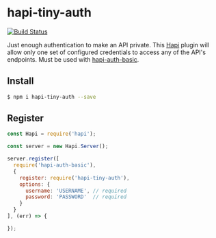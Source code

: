 # hapi-tiny-auth

[![Build Status](https://travis-ci.org/elnaz/hapi-tiny-auth.svg)](https://travis-ci.org/elnaz/hapi-tiny-auth)

Just enough authentication to make an API private. This [Hapi](http://hapijs.com/) plugin will allow only one set of configured credentials to access any of the API's endpoints. Must be used with [hapi-auth-basic](https://github.com/hapijs/hapi-auth-basic).

## Install

```bash
$ npm i hapi-tiny-auth --save
```

## Register

```js
const Hapi = require('hapi');

const server = new Hapi.Server();

server.register([
  require('hapi-auth-basic'),
  {
    register: require('hapi-tiny-auth'),
    options: {
      username: 'USERNAME', // required
      password: 'PASSWORD'  // required
    }
  }
], (err) => {

});
```
